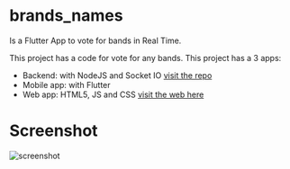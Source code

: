 # brands_names

Is a Flutter App to vote for bands in Real Time.

This project has a code for vote for any bands. This project has a 3 apps:

- Backend: with NodeJS and Socket IO [visit the repo](https://github.com/CrisRonda/bands-server)
- Mobile app: with Flutter
- Web app: HTML5, JS and CSS [visit the web here](https://flutter-bands-cronda.herokuapp.com/)

# Screenshot

![screenshot](https://github.com/CrisRonda/bands-server/blob/main/Screenshots/001.gif?raw=true)
